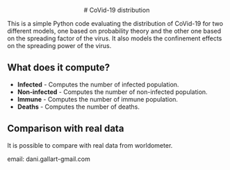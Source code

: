 
<p align="center"> # CoVid-19 distribution<p>

This is a simple Python code evaluating the distribution of CoVid-19 for two different models, one based on probability theory and the other one based on the spreading factor of the virus. It also models the confinement effects on the spreading power of the virus.

## What does it compute?

- **Infected** - Computes the number of infected population.
- **Non-infected** - Computes the number of non-infected population.
- **Immune** - Computes the number of immune population.
- **Deaths** - Computes the number of deaths.

## Comparison with real data
It is possible to compare with real data from worldometer.

email:  dani.gallart-gmail.com

